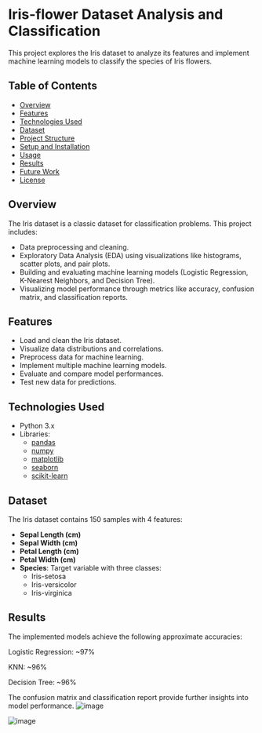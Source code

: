 # Iris-flower Dataset Analysis and Classification  

This project explores the Iris dataset to analyze its features and implement machine learning models to classify the species of Iris flowers.  

## Table of Contents  

- [Overview](#overview)  
- [Features](#features)  
- [Technologies Used](#technologies-used)  
- [Dataset](#dataset)  
- [Project Structure](#project-structure)  
- [Setup and Installation](#setup-and-installation)  
- [Usage](#usage)  
- [Results](#results)  
- [Future Work](#future-work)  
- [License](#license)  

## Overview  

The Iris dataset is a classic dataset for classification problems. This project includes:  
- Data preprocessing and cleaning.  
- Exploratory Data Analysis (EDA) using visualizations like histograms, scatter plots, and pair plots.  
- Building and evaluating machine learning models (Logistic Regression, K-Nearest Neighbors, and Decision Tree).  
- Visualizing model performance through metrics like accuracy, confusion matrix, and classification reports.  

## Features  

- Load and clean the Iris dataset.  
- Visualize data distributions and correlations.  
- Preprocess data for machine learning.  
- Implement multiple machine learning models.  
- Evaluate and compare model performances.  
- Test new data for predictions.  

## Technologies Used  

- Python 3.x  
- Libraries:  
  - [pandas](https://pandas.pydata.org/)  
  - [numpy](https://numpy.org/)  
  - [matplotlib](https://matplotlib.org/)  
  - [seaborn](https://seaborn.pydata.org/)  
  - [scikit-learn](https://scikit-learn.org/)  

## Dataset  

The Iris dataset contains 150 samples with 4 features:  
- **Sepal Length (cm)**  
- **Sepal Width (cm)**  
- **Petal Length (cm)**  
- **Petal Width (cm)**  
- **Species**: Target variable with three classes:  
  - Iris-setosa  
  - Iris-versicolor  
  - Iris-virginica  

## Results  

The implemented models achieve the following approximate accuracies:

Logistic Regression: ~97%

KNN: ~96%

Decision Tree: ~96%

The confusion matrix and classification report provide further insights into model performance.
![image](https://github.com/user-attachments/assets/bae5230f-f776-4937-bffa-47d9df997b8c)

![image](https://github.com/user-attachments/assets/46d126c2-f257-4748-9118-d9b0466dca62)

